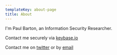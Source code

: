 ```yaml
---
templateKey: about-page
title: About
---
```

I'm Paul Barton, an Information Security Researcher.

Contact me securely via [keybase.io](https://keybase.io/paulbarton)

Contact me on [twitter](https://twitter.com/barton_paul) or by [email](paul@paul-barton.co.uk)
